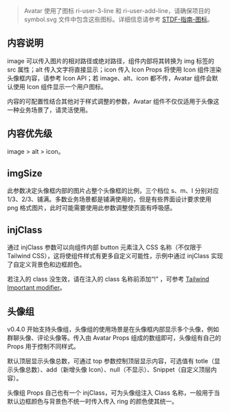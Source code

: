 > Avatar 使用了图标 ri-user-3-line 和 ri-user-add-line，请确保项目的 symbol.svg 文件中包含这些图标。详细信息请参考 [STDF-指南-图标](https://stdf.design/#/guide/icon)。

## 内容说明

image 可以传入图片的相对路径或绝对路径，组件内部将其转换为 img 标签的 src 属性；alt 传入文字将直接显示；icon 传入 Icon Props 将使用 Icon 组件渲染头像框内容，请参考 Icon API；若 image、alt、icon 都不传，Avatar 组件会默认使用 Icon 组件显示一个用户图标。

内容的可配置性结合其他对于样式调整的参数，Avatar 组件不仅仅适用于头像这一种业务场景了，请灵活使用。

## 内容优先级

image > alt > icon。

## imgSize

此参数决定头像框内部的图片占整个头像框的比例，三个档位 s、m、l 分别对应 1/3、2/3、铺满。多数业务场景都是铺满使用的，但是有些界面设计要求使用 png 格式图片，此时可能需要使用此参数调整使页面有呼吸感。

## injClass

通过 injClass 参数可以向组件内部 button 元素注入 CSS 名称（不仅限于 Tailwind CSS），这将使组件样式有更多自定义可能性，示例中通过 injClass 实现了自定义背景色和边框颜色。

若注入的 class 没生效，请在注入的 class 名称前添加“!” ，可参考 [Tailwind Important modifier](https://tailwindcss.com/docs/configuration#important-modifier)。

## 头像组

v0.4.0 开始支持头像组，头像组的使用场景是在头像框内部显示多个头像，例如群聊头像、评论头像等。传入由 Avatar Props 组成的数组即可，头像组有自己的 Props 用于控制不同样式。

默认顶层显示头像总数，可通过 top 参数控制顶层显示内容，可选值有 totle（显示头像总数）、add（新增头像 Icon）、null（不显示）、Snippet（自定义顶层内容）。

头像组 Props 自己也有一个 injClass，可为头像组注入 Class 名称，一般用于当默认边框颜色与背景色不统一时传入传入 ring 的颜色使其统一。
